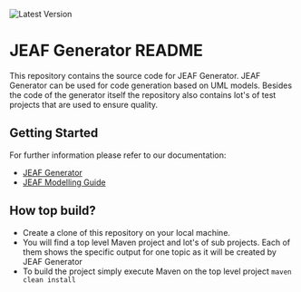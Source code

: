 ![Latest Version](https://maven-badges.herokuapp.com/maven-central/com.anaptecs.jeaf.generator/jeaf-generator/badge.svg)



# JEAF Generator README #
This repository contains the source code for JEAF Generator. JEAF Generator can be used for code generation based on UML models. Besides the code of the generator itself the repository also contains lot's of test projects that are used to ensure quality.



## Getting Started ##
For further information please refer to our documentation:
* [JEAF Generator](https://anaptecs.atlassian.net/l/cp/roLu4d09)
* [JEAF Modelling Guide](https://anaptecs.atlassian.net/l/c/1B2ci31g)

## How top build? ##

* Create a clone of this repository on your local machine.
* You will find a top level Maven project and lot's of sub projects. Each of them shows the specific output for one topic as it will be created by JEAF Generator 
* To build the project simply execute Maven on the top level project `maven clean install`
